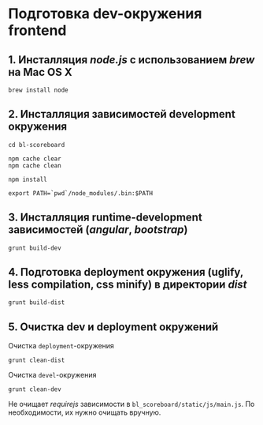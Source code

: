 # Подготовка dev-окружения frontend

## 1. Инсталляция _node.js_ с использованием _brew_ на Mac OS X

    brew install node

## 2. Инсталляция зависимостей development окружения

    cd bl-scoreboard
    
    npm cache clear
    npm cache clean
    
    npm install
    
    export PATH=`pwd`/node_modules/.bin:$PATH

## 3. Инсталляция runtime-development зависимостей (_angular_, _bootstrap_)

    grunt build-dev

## 4. Подготовка deployment окружения (uglify, less compilation, css minify) в директории _dist_

    grunt build-dist

## 5. Очистка dev и deployment окружений

Очистка `deployment`-окружения
    
    grunt clean-dist

Очистка `devel`-окружения
    
    grunt clean-dev

Не очищает _requirejs_ зависимости в `bl_scoreboard/static/js/main.js`. По необходимости, их нужно очищать вручную.

